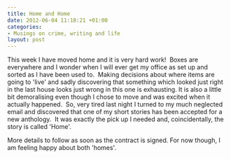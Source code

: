 ```yaml
---
title: Home and Home
date: 2012-06-04 11:18:21 +01:00
categories:
- Musings on crime, writing and life
layout: post
---
```


This week I have moved home and it is very hard work!  Boxes are everywhere and I wonder when I will ever get my office as set up and sorted as I have been used to.  Making decisions about where items are going to 'live' and sadly discovering that something which looked just right in the last house looks just wrong in this one is exhausting. It is also a little bit demoralising even though I chose to move and was excited when it actually happened.  So, very tired last night I turned to my much neglected email and discovered that one of my short stories has been accepted for a new anthology.  It was exactly the pick up I needed and, coincidentally, the story is called 'Home'.

More details to follow as soon as the contract is signed. For now though, I am feeling happy about both 'homes'.
